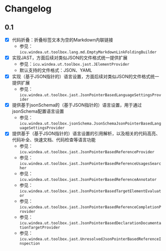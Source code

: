 # Changelog

## 0.1

* [X] 代码折叠：折叠标签文本为空的Markdown内联链接
  * 参见：`icu.windea.ut.toolbox.lang.md.EmptyMarkdownLinkFoldingBuilder`
* [X] 实现JAST，方面后续对类似JSON的文件格式统一提供扩展
  * 参见：`icu.windea.ut.toolbox.jast.JElementProvider`
  * 默认支持的文件格式：JSON、YAML
* [X] 实现（基于JSON指针的）语言设置，方面后续对类似JSON的文件格式统一提供扩展
  * 参见：`icu.windea.ut.toolbox.jast.JsonPointerBasedLanguageSettingsProvider`
* [X] 提供基于jsonSchema的（基于JSON指针的）语言设置，用于通过jsonSchema配置语言设置
  * 参见：`icu.windea.ut.toolbox.jsonSchema.JsonSchemaJsonPointerBasedLanguageSettingsProvider`
* [X] 提供基于（基于JSON指针的）语言设置的引用解析，以及相关的代码高亮、代码补全、快速文档、代码检查等语言功能
  * 参见：`icu.windea.ut.toolbox.jast.JsonPointerBasedReferenceProvider`
  * 参见：`icu.windea.ut.toolbox.jast.JsonPointerBasedReferenceUsagesSearcher`
  * 参见：`icu.windea.ut.toolbox.jast.JsonPointerBasedReferenceAnnotator`
  * 参见：`icu.windea.ut.toolbox.jast.JsonPointerBasedTargetElementEvaluator`
  * 参见：`icu.windea.ut.toolbox.jast.JsonPointerBasedReferenceCompletionProvider`
  * 参见：`icu.windea.ut.toolbox.jast.JsonPointerBasedDeclarationDocumentationTargetProvider`
  * 参见：`icu.windea.ut.toolbox.jast.UnresolvedJsonPointerBasedReferenceInspection`
